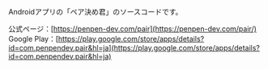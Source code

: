 Androidアプリの「ペア決め君」のソースコードです。

公式ページ：[https://penpen-dev.com/pair](https://penpen-dev.com/pair/)  
Google Play：[https://play.google.com/store/apps/details?id=com.penpendev.pair&hl=ja](https://play.google.com/store/apps/details?id=com.penpendev.pair&hl=ja)
